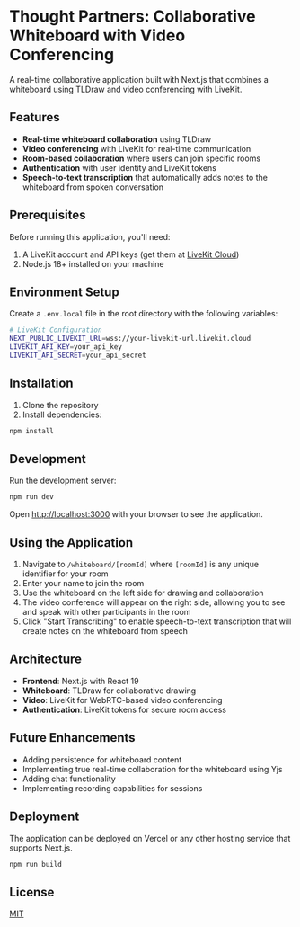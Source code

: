 # Thought Partners: Collaborative Whiteboard with Video Conferencing

A real-time collaborative application built with Next.js that combines a whiteboard using TLDraw and video conferencing with LiveKit. 

## Features

- **Real-time whiteboard collaboration** using TLDraw
- **Video conferencing** with LiveKit for real-time communication
- **Room-based collaboration** where users can join specific rooms 
- **Authentication** with user identity and LiveKit tokens
- **Speech-to-text transcription** that automatically adds notes to the whiteboard from spoken conversation

## Prerequisites

Before running this application, you'll need:

1. A LiveKit account and API keys (get them at [LiveKit Cloud](https://livekit.io/cloud))
2. Node.js 18+ installed on your machine

## Environment Setup

Create a `.env.local` file in the root directory with the following variables:

```bash
# LiveKit Configuration
NEXT_PUBLIC_LIVEKIT_URL=wss://your-livekit-url.livekit.cloud
LIVEKIT_API_KEY=your_api_key
LIVEKIT_API_SECRET=your_api_secret
```

## Installation

1. Clone the repository
2. Install dependencies:

```bash
npm install
```

## Development

Run the development server:

```bash
npm run dev
```

Open [http://localhost:3000](http://localhost:3000) with your browser to see the application.

## Using the Application

1. Navigate to `/whiteboard/[roomId]` where `[roomId]` is any unique identifier for your room
2. Enter your name to join the room
3. Use the whiteboard on the left side for drawing and collaboration
4. The video conference will appear on the right side, allowing you to see and speak with other participants in the room
5. Click "Start Transcribing" to enable speech-to-text transcription that will create notes on the whiteboard from speech

## Architecture

- **Frontend**: Next.js with React 19
- **Whiteboard**: TLDraw for collaborative drawing
- **Video**: LiveKit for WebRTC-based video conferencing
- **Authentication**: LiveKit tokens for secure room access

## Future Enhancements

- Adding persistence for whiteboard content
- Implementing true real-time collaboration for the whiteboard using Yjs
- Adding chat functionality
- Implementing recording capabilities for sessions

## Deployment

The application can be deployed on Vercel or any other hosting service that supports Next.js.

```bash
npm run build
```

## License

[MIT](https://choosealicense.com/licenses/mit/)
